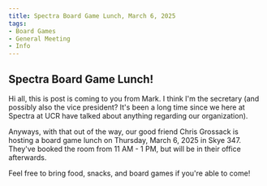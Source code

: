 ```yaml
---
title: Spectra Board Game Lunch, March 6, 2025
tags:
- Board Games
- General Meeting
- Info
---
```


## Spectra Board Game Lunch!

Hi all, this is post is coming to you from Mark. I think I'm the secretary (and possibly also the vice president? It's been a long time since we here at Spectra at UCR have talked about anything regarding our organization).

Anyways, with that out of the way, our good friend Chris Grossack is hosting a board game lunch on Thursday, March 6, 2025 in Skye 347. They've booked the room from 11 AM - 1 PM, but will be in their office afterwards.

Feel free to bring food, snacks, and board games if you're able to come!
